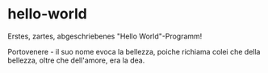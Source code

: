 # hello-world
Erstes, zartes, abgeschriebenes "Hello World"-Programm!

Portovenere - il suo nome evoca la bellezza, poiche richiama colei che della bellezza, oltre che dell'amore, era la dea.
